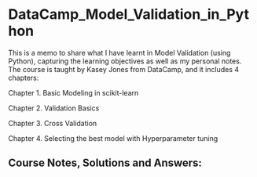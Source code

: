 # DataCamp_Model_Validation_in_Python
This is a memo to share what I have learnt in Model Validation (using Python), capturing the learning objectives as well as my personal notes. The course is taught by Kasey Jones from DataCamp, and it includes 4 chapters:

Chapter 1. Basic Modeling in scikit-learn

Chapter 2. Validation Basics

Chapter 3. Cross Validation

Chapter 4. Selecting the best model with Hyperparameter tuning

## Course Notes, Solutions and Answers:

